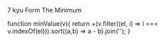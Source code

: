 7 kyu
Form The Minimum

function minValue(v){
return  +(v.filter((el, i) => i === v.indexOf(el))).sort((a,b) => a - b).join('');
}
